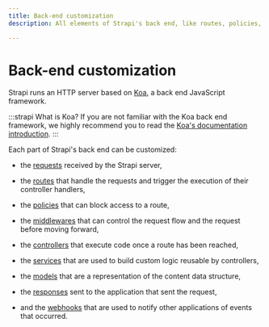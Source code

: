 ```yaml
---
title: Back-end customization
description: All elements of Strapi's back end, like routes, policies, middlewares, controllers, services, models, requests, responses, and webhooks, can be customized.

---
```


# Back-end customization

Strapi runs an HTTP server based on [Koa](https://koajs.com/), a back end JavaScript framework.

:::strapi What is Koa?
If you are not familiar with the Koa back end framework, we highly recommend you to read the [Koa's documentation introduction](http://koajs.com/#introduction).
:::

Each part of Strapi's back end can be customized:

- the [requests](/dev-docs/backend-customization/requests-responses#requests) received by the Strapi server,

- the [routes](/dev-docs/backend-customization/routes) that handle the requests and trigger the execution of their controller handlers,

- the [policies](/dev-docs/backend-customization/policies) that can block access to a route,

- the [middlewares](/dev-docs/backend-customization/middlewares) that can control the request flow and the request before moving forward,

- the [controllers](/dev-docs/backend-customization/controllers) that execute code once a route has been reached,

- the [services](/dev-docs/backend-customization/services) that are used to build custom logic reusable by controllers,

- the [models](/dev-docs/backend-customization/models) that are a representation of the content data structure,

- the [responses](/dev-docs/backend-customization/requests-responses#responses) sent to the application that sent the request,

- and the [webhooks](/dev-docs/backend-customization/webhooks) that are used to notify other applications of events that occurred.
